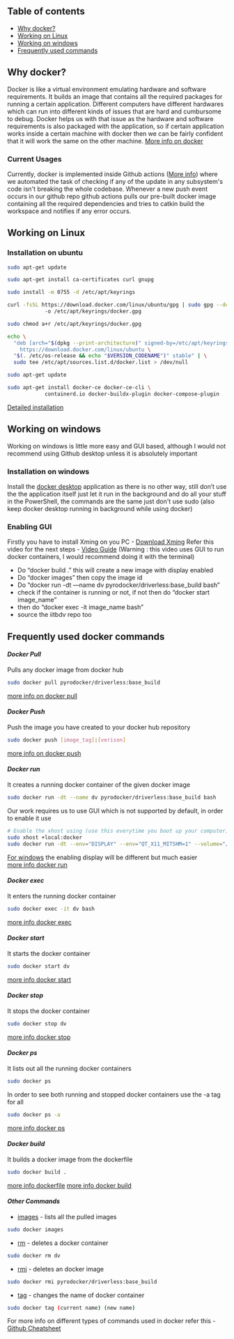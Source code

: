 ## Table of contents
* [Why docker?](#why-docker)
* [Working on Linux](#working-on-linux)
* [Working on windows](#working-on-windows)
* [Frequently used commands](#frequently-used-docker-commands)


## Why docker?
Docker is like a virtual environment emulating hardware and software requirements. It builds an image that contains all the required packages for running a certain application. Different computers have different hardwares which can run into different kinds of issues that are hard and cumbursome to debug. Docker helps us with that issue as the hardware and software requirements is also packaged with the application, so if certain application works inside a certain machine with docker then we can be fairly confident that it will work the same on the other machine.
[More info on docker](https://www.docker.com/what-docker#copy1) 

### Current Usages
Currently, docker is implemented inside Github actions ([More info](https://github.com/features/actions)) where we automated the task of checking if any of the update in any subsystem's code isn't breaking the whole codebase. Whenever a new push event occurs in our github repo github actions pulls our pre-built docker image containing all the required dependencies and tries to catkin build the workspace and notifies if any error occurs.

## Working on Linux
### Installation on ubuntu
```sh
sudo apt-get update

sudo apt-get install ca-certificates curl gnupg

sudo install -m 0755 -d /etc/apt/keyrings

curl -fsSL https://download.docker.com/linux/ubuntu/gpg | sudo gpg --dearmor \ 
			-o /etc/apt/keyrings/docker.gpg

sudo chmod a+r /etc/apt/keyrings/docker.gpg

echo \
  "deb [arch="$(dpkg --print-architecture)" signed-by=/etc/apt/keyrings/docker.gpg] \
	https://download.docker.com/linux/ubuntu \
  "$(. /etc/os-release && echo "$VERSION_CODENAME")" stable" | \
  sudo tee /etc/apt/sources.list.d/docker.list > /dev/null

sudo apt-get update

sudo apt-get install docker-ce docker-ce-cli \
			containerd.io docker-buildx-plugin docker-compose-plugin
```
[Detailed installation](https://docs.docker.com/engine/install/ubuntu/)

## Working on windows
Working on windows is little more easy and GUI based, although I would not recommend using Github desktop unless it is absolutely important 
### Installation on windows
Install the [docker desktop](https://docs.docker.com/desktop/install/windows-install/) application as there is no other way, still don’t use the the application itself just let it run in the background and do all your stuff in the PowerShell, the commands are the same just don't use sudo (also keep docker desktop running in background while using docker)
### Enabling GUI
Firstly you have to install Xming on you PC - [Download Xming](https://sourceforge.net/projects/xming/)
Refer this video for the next steps - [Video Guide](https://youtu.be/BDilFZ9C9mw?t=23) (Warning : this video uses GUI to run docker containers, I would recommend doing it with the terminal)
- Do “docker build .” this will create a new image with display enabled
- Do “docker images” then copy the image id
- Do “docker run -dt —name dv pyrodocker/driverless:base_build bash”
- check if the container is running or not, if not then do “docker start image_name”
- then do “docker exec -it image_name bash”
- source the iitbdv repo too

## Frequently used docker commands

#### *Docker Pull*
Pulls any docker image from docker hub
```sh
sudo docker pull pyrodocker/driverless:base_build
```
[more info on docker pull](https://docs.docker.com/engine/reference/commandline/pull)


#### *Docker Push*
Push the image you have created to your docker hub repository
```sh
sudo docker push [image_tag]:[verison]
```
[more info on docker push](https://docs.docker.com/engine/reference/commandline/push)


#### *Docker run*
It creates a running docker container of the given docker image
```sh
sudo docker run -dt --name dv pyrodocker/driverless:base_build bash
```
Our work requires us to use GUI which is not supported by default, in order to enable it use
```sh
# Enable the xhost using (use this everytime you boot up your computer)
sudo xhost +local:docker
sudo docker run -dt --env="DISPLAY" --env="QT_X11_MITSHM=1" --volume="/tmp/.X11-unix:/tmp/.X11-unix:rw" --device=/dev/dri:/dev/dri --name dv pyrodocker/driverless:version bash
```
[For windows](#installation-on-windows) the enabling display will be different but much easier \
[more info docker run](https://docs.docker.com/engine/reference/commandline/run)


#### *Docker exec*
It enters the running docker container
```sh
sudo docker exec -it dv bash
```
[more info docker exec](https://docs.docker.com/engine/reference/commandline/exec)


#### *Docker start*
It starts the docker container
```sh
sudo docker start dv
```
[more info docker start](https://docs.docker.com/engine/reference/commandline/start)


#### *Docker stop*
It stops the docker container
```sh
sudo docker stop dv
```
[more info docker stop](https://docs.docker.com/engine/reference/commandline/stop)


#### *Docker ps*
It lists out all the running docker containers
```sh
sudo docker ps
```
In order to see both running and stopped docker containers use the -a tag for all
```sh
sudo docker ps -a
```
[more info docker ps](https://docs.docker.com/engine/reference/commandline/ps)


#### *Docker build*
It builds a docker image from the dockerfile
```sh
sudo docker build .
```
[more info dockerfile](https://docs.docker.com/engine/reference/builder/)
[more info docker build](https://docs.docker.com/engine/reference/commandline/build)


#### *Other Commands*
* [images](https://docs.docker.com/engine/reference/commandline/images) - lists all the pulled images
```sh
sudo docker images 
```

* [rm](https://docs.docker.com/engine/reference/commandline/remove) - deletes a docker container
```sh
sudo docker rm dv
```

* [rmi](https://docs.docker.com/engine/reference/commandline/remove) - deletes an docker image
```sh
sudo docker rmi pyrodocker/driverless:base_build
```

* [tag](https://docs.docker.com/engine/reference/commandline/tag) - changes the name of docker container
```sh
sudo docker tag (current name) (new name)
```

For more info on different types of commands used in docker refer this -
[Github Cheatsheet](https://github.com/wsargent/docker-cheat-sheet)

